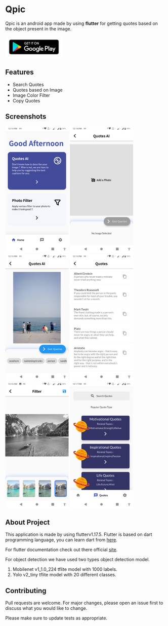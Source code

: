 # Qpic

Qpic is an android app made by using <b>flutter</b> for getting quotes based on the object present in the image.

<a href="https://play.google.com/store/apps/details?id=com.lunarcreators.qpic">
    <img alt="Qries" src="Screenshots/get_it_on_gplay.png"  height="70">
</a>

## Features

<ul>
<li>Search Quotes</li>
<li>Quotes based on Image</li>
<li>Image Color Filter</li>
<li>Copy Quotes</li>
</ul>

## Screenshots
<img src="Screenshots/Screenshot_20200726-121429.png" height = 400></img>
<img src="Screenshots/Screenshot_20200726-121437.png" height = 400></img>
<img src="Screenshots/Screenshot_20200726-121504.png" height = 400></img>
<img src="Screenshots/Screenshot_20200726-121534.png" height = 400></img>
<img src="Screenshots/Screenshot_20200726-121647.png" height = 400></img>
<img src="Screenshots/Screenshot_20200726-121703.png" height = 400></img>

## About Project
This application is made by using flutterv1.17.5. Flutter is based on dart programming language, you can learn dart from [here](https://dart.dev/guides).

For flutter documentation check out there official <a href="https://flutter.dev/docs">site</a>. 

For object detection we have used two types object detection model.

<ol>
<li>Mobilenet v1_1.0_224 tflite model with 1000 labels.</li>
<li>Yolo v2_tiny tflite model with 20 different classes.</li>
</ol>

## Contributing
Pull requests are welcome. For major changes, please open an issue first to discuss what you would like to change.

Please make sure to update tests as appropriate.